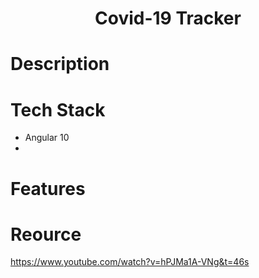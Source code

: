 <h1 align='center'>Covid-19 Tracker</h1>

# Description

# Tech Stack
- Angular 10
-

# Features


# Reource
https://www.youtube.com/watch?v=hPJMa1A-VNg&t=46s
